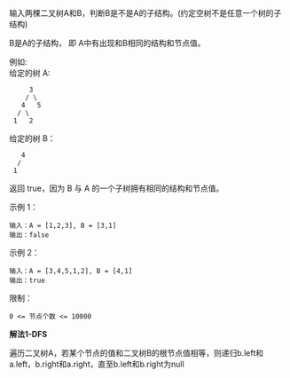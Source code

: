 输入两棵二叉树A和B，判断B是不是A的子结构。(约定空树不是任意一个树的子结构)

B是A的子结构， 即 A中有出现和B相同的结构和节点值。

例如:     
给定的树 A:     
```
     3
    / \
   4   5
  / \
 1   2
```
给定的树 B：

```
   4 
  /
 1
```
返回 true，因为 B 与 A 的一个子树拥有相同的结构和节点值。

示例 1：

```
输入：A = [1,2,3], B = [3,1]
输出：false
```

示例 2：
```
输入：A = [3,4,5,1,2], B = [4,1]
输出：true
```

限制：

`0 <= 节点个数 <= 10000`

**解法1-DFS**

遍历二叉树A，若某个节点的值和二叉树B的根节点值相等，则递归b.left和a.left，b.right和a.right，直至b.left和b.right为null
